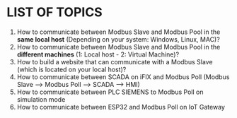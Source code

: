 # LIST OF TOPICS
1. How to communicate between Modbus Slave and Modbus Pool in the **same local host** (Depending on your system: Windows, Linux, MAC)?
2. How to communicate between Modbus Slave and Modbus Pool in the **different machines** (1: Local host - 2: Virtual Machine)?
3. How to build a website that can communicate with a Modbus Slave (which is located on your local host)?
4. How to communicate between SCADA on iFIX and Modbus Poll (Modbus Slave --> Modbus Poll --> SCADA --> HMI)
5. How to communicate between PLC SIEMENS to Modbus Poll on simulation mode
6. How to communicate between ESP32 and Modbus Poll on IoT Gateway

 
